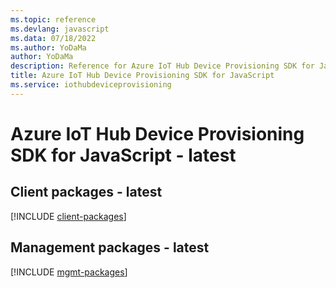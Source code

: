 ```yaml
---
ms.topic: reference
ms.devlang: javascript
ms.data: 07/18/2022
ms.author: YoDaMa
author: YoDaMa
description: Reference for Azure IoT Hub Device Provisioning SDK for JavaScript
title: Azure IoT Hub Device Provisioning SDK for JavaScript
ms.service: iothubdeviceprovisioning
---
```

# Azure IoT Hub Device Provisioning SDK for JavaScript - latest

## Client packages - latest
[!INCLUDE [client-packages](iot-hub-device-provisioning-client-index.md)]
## Management packages - latest
[!INCLUDE [mgmt-packages](iot-hub-device-provisioning-mgmt-index.md)]
